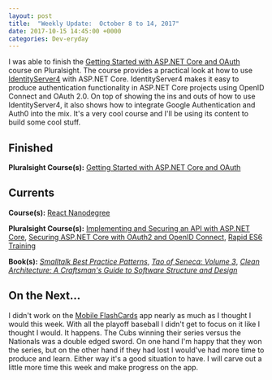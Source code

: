 ```yaml
---
layout: post
title:  "Weekly Update:  October 8 to 14, 2017"
date: 2017-10-15 14:45:00 +0000
categories: Dev-eryday
---
```

I was able to finish the [Getting Started with ASP.NET Core and OAuth][core2] course on Pluralsight. The course provides a practical look at how to use [IdentityServer4][is4] with ASP.NET Core. IdentityServer4 makes it easy to produce authentication functionality in ASP.NET Core projects using OpenID Connect and OAuth 2.0. On top of showing the ins and outs of how to use IdentityServer4, it also shows how to integrate Google Authentication and Auth0 into the mix. It's a very cool course and I'll be using its content to build some cool stuff.

Finished
--------
**Pluralsight Course(s):** [Getting Started with ASP.NET Core and OAuth][core2]

Currents
--------
**Course(s):** [React Nanodegree][rnd]

**Pluralsight Course(s):** [Implementing and Securing an API with ASP.NET Core][core], [Securing ASP.NET Core with OAuth2 and OpenID Connect][secure], [Rapid ES6 Training][es6]

**Book(s):** *[Smalltalk Best Practice Patterns][sbp]*, *[Tao of Seneca: Volume 3][tao]*, *[Clean Architecture: A Craftsman's Guide to Software Structure and Design][clean]*

On the Next...
--------
I didn't work on the [Mobile FlashCards][mf] app nearly as much as I thought I would this week. With all the playoff baseball I didn't get to focus on it like I thought I would. It happens. The Cubs winning their series versus the Nationals was a double edged sword. On one hand I'm happy that they won the series, but on the other hand if they had lost I would've had more time to produce and learn. Either way it's a good situation to have. I will carve out a little more time this week and make progress on the app.

[core]: https://app.pluralsight.com/library/courses/aspdotnetcore-implementing-securing-api/table-of-contents
[sbp]: https://www.amazon.com/Smalltalk-Best-Practice-Patterns-Kent/dp/013476904X
[rnd]: https://www.udacity.com/course/react-nanodegree--nd019
[tao]: https://tim.blog/2017/07/06/tao-of-seneca/
[secure]: https://app.pluralsight.com/library/courses/asp-dotnet-core-oauth2-openid-connect-securing/table-of-contents
[ux]: https://app.pluralsight.com/library/courses/flux-redux-mastering/table-of-contents
[core2]: https://app.pluralsight.com/library/courses/asp-dot-net-core-oauth/table-of-contents
[mf]: https://github.com/jpniederer/reactnd-MobileFlashcards
[clean]: https://www.amazon.com/Clean-Architecture-Craftsmans-Software-Structure/dp/0134494164/
[is4]: http://docs.identityserver.io/en/release/
[es6]: https://app.pluralsight.com/library/courses/rapid-es6-training/table-of-contents